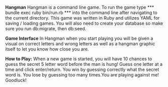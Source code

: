**Hangman**
Hangman is a command line game. To run the game type *** bundle exec ruby bin/run.rb *** into the command line after navigating to the current directory. This game was written in Ruby and utilizes YAML for saving / loading games. You will also need to create your database so make sure you run db:migrate, then db:seed.

**Game Interface**
In Hangman when you start playing you will be given a visual on correct letters and wrong letters as well as a hangman graphic itself to let you know how close you are.

**How to Play:**
When a new game is started, you will have 10 chances to guess the secret 5 letter word before the man is hung! Guess one letter at a time and click enter/return. You win by guessing correctly what the secret word is. You lose by guessing too many times.You are playing against me! Goodluck!
